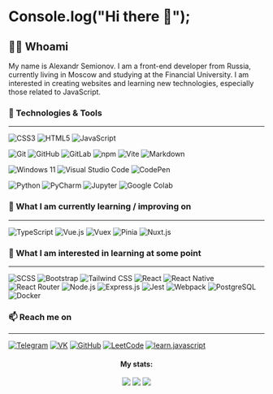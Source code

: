 <h1>Console.log("Hi there 👋");</h1>
<h2>👨‍💻 Whoami</h2>

My name is Alexandr Semionov. I am a front-end developer from Russia, currently living in Moscow and studying at the Financial University. I am interested in creating websites and learning new technologies, especially those related to JavaScript.

### 🔧 Technologies & Tools
---
![CSS3](https://img.shields.io/badge/CSS3-1572B6?style=for-the-badge&logo=css3&logoColor=white)
![HTML5](https://img.shields.io/badge/HTML5-E34F26?style=for-the-badge&logo=html5&logoColor=white)
![JavaScript](https://img.shields.io/badge/JavaScript-F7DF1E?style=for-the-badge&logo=javascript&logoColor=black)

![Git](https://img.shields.io/badge/Git-F05032?style=for-the-badge&logo=git&logoColor=white)
![GitHub](https://img.shields.io/badge/GitHub-181717?style=for-the-badge&logo=github&logoColor=white)
![GitLab](https://img.shields.io/badge/GitLab-FC6D26?style=for-the-badge&logo=gitlab&logoColor=white)
![npm](https://img.shields.io/badge/npm-CB3837?style=for-the-badge&logo=npm&logoColor=white)
![Vite](https://img.shields.io/badge/Vite-646CFF?style=for-the-badge&logo=vite&logoColor=white)
![Markdown](https://img.shields.io/badge/Markdown-000000?style=for-the-badge&logo=markdown&logoColor=white)

![Windows 11](https://img.shields.io/badge/Windows_11-0078D6?style=for-the-badge&logo=windows&logoColor=white)
![Visual Studio Code](https://img.shields.io/badge/Visual_Studio_Code-0078d4?style=for-the-badge&logo=visual-studio-code&logoColor=white)
![CodePen](https://img.shields.io/badge/CodePen-000000?style=for-the-badge&logo=codepen&logoColor=white)

![Python](https://img.shields.io/badge/Python-3776AB?style=for-the-badge&logo=python&logoColor=white)
![PyCharm](https://img.shields.io/badge/PyCharm-000000?style=for-the-badge&logo=pycharm&logoColor=white)
![Jupyter](https://img.shields.io/badge/Jupyter-F37626?style=for-the-badge&logo=jupyter&logoColor=white)
![Google Colab](https://img.shields.io/badge/Colab-F9AB00?style=for-the-badge&logo=google-colab&logoColor=white)

### 📖 What I am currently learning / improving on
---
![TypeScript](https://img.shields.io/badge/TypeScript-007ACC?style=for-the-badge&logo=typescript&logoColor=white)
![Vue.js](https://img.shields.io/badge/Vue.js-4FC08D?style=for-the-badge&logo=vue.js&logoColor=white)
![Vuex](https://img.shields.io/badge/Vuex-4A5481?style=for-the-badge&logo=vuex&logoColor=white)
![Pinia](https://img.shields.io/badge/Pinia-9C27B0?style=for-the-badge&logo=vue&logoColor=white)
![Nuxt.js](https://img.shields.io/badge/Nuxt.js-00DC82?style=for-the-badge&logo=nuxt.js&logoColor=white)

### 👾 What I am interested in learning at some point
---
![SCSS](https://img.shields.io/badge/SCSS-CC6699?style=for-the-badge&logo=sass&logoColor=white)
![Bootstrap](https://img.shields.io/badge/Bootstrap-563D7C?style=for-the-badge&logo=bootstrap&logoColor=white)
![Tailwind CSS](https://img.shields.io/badge/Tailwind_CSS-38B2AC?style=for-the-badge&logo=tailwindcss&logoColor=white)
![React](https://img.shields.io/badge/React-61DAFB?style=for-the-badge&logo=react&logoColor=black)
![React Native](https://img.shields.io/badge/React_Native-61DAFB?style=for-the-badge&logo=react&logoColor=black)
![React Router](https://img.shields.io/badge/React_Router-CA4245?style=for-the-badge&logo=react-router&logoColor=white)
![Node.js](https://img.shields.io/badge/Node.js-339933?style=for-the-badge&logo=nodedotjs&logoColor=white)
![Express.js](https://img.shields.io/badge/Express.js-404D59?style=for-the-badge&logo=express&logoColor=white)
![Jest](https://img.shields.io/badge/Jest-C21325?style=for-the-badge&logo=jest&logoColor=white)
![Webpack](https://img.shields.io/badge/Webpack-8DD6F9?style=for-the-badge&logo=webpack&logoColor=black)
![PostgreSQL](https://img.shields.io/badge/PostgreSQL-4169E1?style=for-the-badge&logo=postgresql&logoColor=white)
![Docker](https://img.shields.io/badge/Docker-2496ED?style=for-the-badge&logo=docker&logoColor=white)

### 📫 Reach me on
---
[![Telegram](https://img.shields.io/badge/Telegram-2CA5E0?style=for-the-badge&logo=telegram&logoColor=white)](https://t.me/alexandralexv)
[![VK](https://img.shields.io/badge/VK-4A76A8?style=for-the-badge&logo=vk&logoColor=white)](https://vk.com/alex_semionov)
[![GitHub](https://img.shields.io/badge/GitHub-181717?style=for-the-badge&logo=github&logoColor=white)](https://github.com/Alexandralexv)
[![LeetCode](https://img.shields.io/badge/LeetCode-F9C30D?style=for-the-badge&logo=leetcode&logoColor=black)](https://leetcode.com/u/AlexandrSemionov/)
[![learn.javascript](https://img.shields.io/badge/learn.javascript-FFE600?style=for-the-badge&logo=javascript&logoColor=black)](https://learn.javascript.ru/profile/alexandralexv/courses)

<h4 align=center>My stats:</h4>
<div align="center">
          <img  src="http://github-profile-summary-cards.vercel.app/api/cards/profile-details?username=alexandralexv&theme=apprentice"/>
          <img  src="http://github-profile-summary-cards.vercel.app/api/cards/most-commit-language?username=alexandralexv&theme=apprentice"/>
          <img  src="http://github-profile-summary-cards.vercel.app/api/cards/stats?username=alexandralexv&theme=apprentice"/>
</div>
          
          

          
          
          
          
          
          
          

          
          
          
